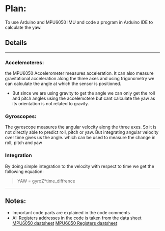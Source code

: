 # Plan: 
To use Arduino and MPU6050 IMU and code a program in Arduino IDE to calculate the yaw.

## Details

----

### Accelemoteres:

the MPU6050 Accelerometer measures acceleration. It can also measure gravitational acceleration along the three axes and using trigonometry we can calculate the angle at which the sensor is positioned. 
 
- But since we are using gravity to get the angle we can only get the roll and pitch angles using the accelemotere but cant calculate the yaw as its orientation is not related to gravity.

### Gyroscopes:

The gyroscope measures the angular velocity along the three axes. So it is not directly able to predict roll, pitch or yaw. But integrating angular velocity over time gives us the angle. which can be used to measure the change in roll, pitch and yaw

### Integration 
By doing simple integration to the velocity with respect to time we get the following equation:

> YAW = gyroZ*time_diffrence

---

## Notes:
- Important code parts are explained in the code comments 
- All Registers addresses in the code is taken from the data sheet
[MPU6050 daatsheet](https://invensense.tdk.com/wp-content/uploads/2015/02/MPU-6000-Datasheet1.pdf)
[MPU6050 Registers daatsheet](https://invensense.tdk.com/wp-content/uploads/2015/02/MPU-6000-Register-Map1.pdf)
